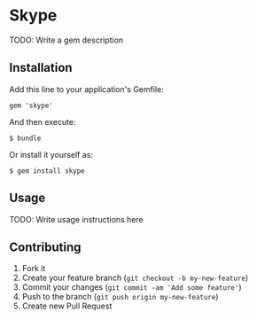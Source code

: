 # Skype

TODO: Write a gem description

## Installation

Add this line to your application's Gemfile:

    gem 'skype'

And then execute:

    $ bundle

Or install it yourself as:

    $ gem install skype

## Usage

TODO: Write usage instructions here

## Contributing

1. Fork it
2. Create your feature branch (`git checkout -b my-new-feature`)
3. Commit your changes (`git commit -am 'Add some feature'`)
4. Push to the branch (`git push origin my-new-feature`)
5. Create new Pull Request
